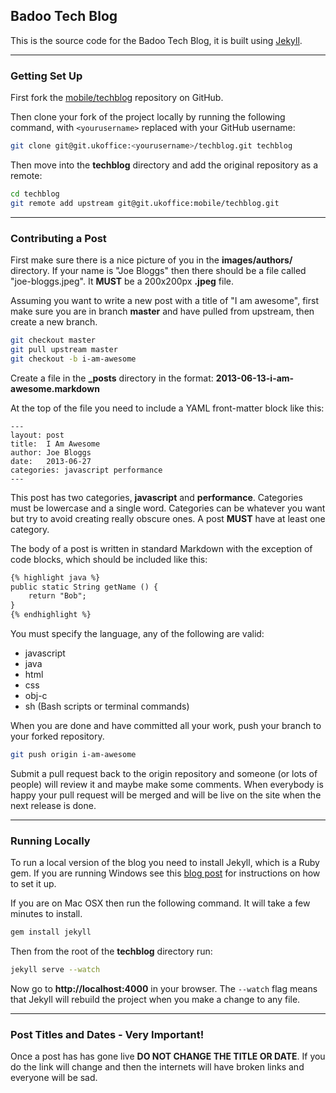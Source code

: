## Badoo Tech Blog

This is the source code for the Badoo Tech Blog, it is built using [Jekyll](http://jekyllrb.com/).

***

### Getting Set Up

First fork the [mobile/techblog](http://git.ukoffice/mobile/techblog) repository on GitHub.

Then clone your fork of the project locally by running the following command, with `<yourusername>` replaced with your GitHub username:
```sh
git clone git@git.ukoffice:<yourusername>/techblog.git techblog
```

Then move into the **techblog** directory and add the original repository as a remote:
```sh
cd techblog
git remote add upstream git@git.ukoffice:mobile/techblog.git
```

***

### Contributing a Post

First make sure there is a nice picture of you in the **images/authors/** directory. If your name is "Joe Bloggs" then there should be a file called "joe-bloggs.jpeg". It **MUST** be a 200x200px **.jpeg** file.

Assuming you want to write a new post with a title of "I am awesome", first make sure you are in branch **master** and have pulled from upstream, then create a new branch.
```sh
git checkout master
git pull upstream master
git checkout -b i-am-awesome
```

Create a file in the **_posts** directory in the format: **2013-06-13-i-am-awesome.markdown**

At the top of the file you need to include a YAML front-matter block like this:
```
---
layout: post
title:  I Am Awesome
author: Joe Bloggs
date:   2013-06-27
categories: javascript performance
---
```
This post has two categories, **javascript** and **performance**. Categories must be lowercase and a single word. Categories can be whatever you want but try to avoid creating really obscure ones. A post **MUST** have at least one category.

The body of a post is written in standard Markdown with the exception of code blocks, which should be included like this:
```html
{% highlight java %}
public static String getName () {
    return "Bob";
}
{% endhighlight %}
```
You must specify the language, any of the following are valid:
* javascript
* java
* html
* css
* obj-c
* sh (Bash scripts or terminal commands)


When you are done and have committed all your work, push your branch to your forked repository.
```sh
git push origin i-am-awesome
```

Submit a pull request back to the origin repository and someone (or lots of people) will review it and maybe make some comments. When everybody is happy your pull request will be merged and will be live on the site when the next release is done.

***

### Running Locally

To run a local version of the blog you need to install Jekyll, which is a Ruby gem. If you are running Windows see this [blog post](http://www.madhur.co.in/blog/2011/09/01/runningjekyllwindows.html) for instructions on how to set it up.

If you are on Mac OSX then run the following command. It will take a few minutes to install.
```sh
gem install jekyll
```

Then from the root of the **techblog** directory run:
```sh
jekyll serve --watch
```
Now go to **http://localhost:4000** in your browser. The `--watch` flag means that Jekyll will rebuild the project when you make a change to any file.


***

### Post Titles and Dates - Very Important!

Once a post has has gone live **DO NOT CHANGE THE TITLE OR DATE**. If you do the link will change and then the internets will have broken links and everyone will be sad.
